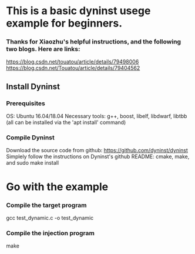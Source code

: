 # This is a basic dyninst usege example for beginners.

### Thanks for Xiaozhu's helpful instructions, and the following two blogs. Here are links:
https://blog.csdn.net/touatou/article/details/79498006
https://blog.csdn.net/Touatou/article/details/79404562

## Install Dyninst

### Prerequisites
OS: Ubuntu 16.04/18.04
Necessary tools: g++, boost, libelf, libdwarf, libtbb (all can be installed via the 'apt install' command)

### Compile Dyninst
Download the source code from github:
https://github.com/dyninst/dyninst
Simplely follow the instructions on Dyninst's github README: cmake, make, and sudo make install

# Go with the example

### Compile the target program
gcc test_dynamic.c -o test_dynamic

### Compile the injection program
make
